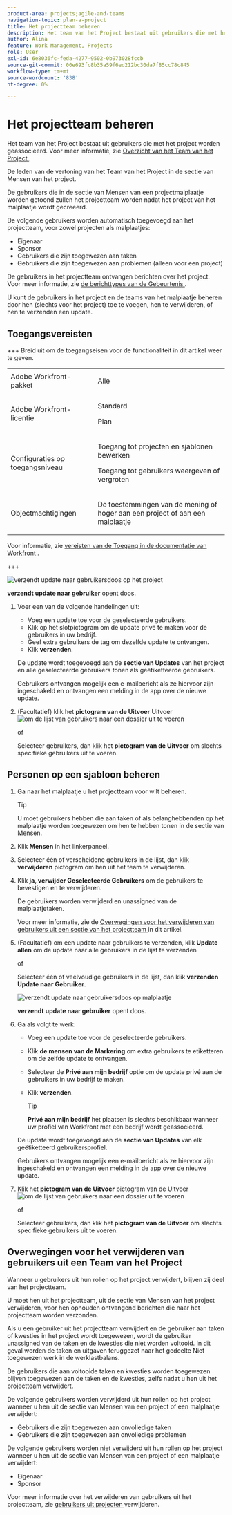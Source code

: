 ```yaml
---
product-area: projects;agile-and-teams
navigation-topic: plan-a-project
title: Het projectteam beheren
description: Het team van het Project bestaat uit gebruikers die met het project worden geassocieerd. De leden van de vertoning van het Team van het Project in de sectie van Mensen van het project of op de sectie van Mensen van het malplaatje dat zou kunnen worden gebruikt om een project tot stand te brengen.
author: Alina
feature: Work Management, Projects
role: User
exl-id: 6e8036fc-feda-4277-9502-0b973028fccb
source-git-commit: 00e693fc8b35a59f6ed212bc30da7f85cc78c845
workflow-type: tm+mt
source-wordcount: '838'
ht-degree: 0%

---
```


# Het projectteam beheren

<!--take preview and production references out at production - August 7-->

<!--<div class="preview"> 

The highlighted information on this page refers to functionality not yet generally available. It is available only in the Preview environment for all customers. The same features will also be available in the Production environment for all customers after a week from the Preview release.      

For more information, see [Interface modernization](/help/quicksilver/product-announcements/product-releases/interface-modernization/interface-modernization.md).  

</div>

-->

Het team van het Project bestaat uit gebruikers die met het project worden geassocieerd. Voor meer informatie, zie [ Overzicht van het Team van het Project ](/help/quicksilver/manage-work/projects/planning-a-project/project-team-overview.md).

De leden van de vertoning van het Team van het Project in de sectie van Mensen van het project.

De gebruikers die in de sectie van Mensen van een projectmalplaatje worden getoond zullen het projectteam worden nadat het project van het malplaatje wordt gecreeerd.

De volgende gebruikers worden automatisch toegevoegd aan het projectteam, voor zowel projecten als malplaatjes:

* Eigenaar
* Sponsor
* Gebruikers die zijn toegewezen aan taken
* Gebruikers die zijn toegewezen aan problemen (alleen voor een project)

De gebruikers in het projectteam ontvangen berichten over het project. Voor meer informatie, zie [ de berichttypes van de Gebeurtenis ](/help/quicksilver/administration-and-setup/manage-workfront/emails/event-notifications-available-in-wf.md).

U kunt de gebruikers in het project en de teams van het malplaatje beheren door hen (slechts voor het project) toe te voegen, hen te verwijderen, of hen te verzenden een update.

## Toegangsvereisten

+++ Breid uit om de toegangseisen voor de functionaliteit in dit artikel weer te geven. 

<table style="table-layout:auto"> 
 <col> 
 <col> 
 <tbody> 
  <tr> 
   <td role="rowheader">Adobe Workfront-pakket</td> 
   <td> <p>Alle</p> </td> 
  </tr> 
  <tr> 
   <td role="rowheader">Adobe Workfront-licentie</td> 
   <td> <p>Standard</p>
    <p>Plan</p>
    </td> 
  </tr> 
  <tr> 
   <td role="rowheader">Configuraties op toegangsniveau</td> 
   <td> <p>Toegang tot projecten en sjablonen bewerken</p> <p>Toegang tot gebruikers weergeven of vergroten</p> </td> 
  </tr> 
  <tr> 
   <td role="rowheader">Objectmachtigingen</td> 
   <td> <p>De toestemmingen van de mening of hoger aan een project of aan een malplaatje</p> </td> 
  </tr> 
 </tbody> 
</table>

Voor informatie, zie [ vereisten van de Toegang in de documentatie van Workfront ](/help/quicksilver/administration-and-setup/add-users/access-levels-and-object-permissions/access-level-requirements-in-documentation.md).

+++

<!--Old access: 

<table style="table-layout:auto"> 
 <col> 
 <col> 
 <tbody> 
  <tr> 
   <td role="rowheader">Adobe Workfront plan*</td> 
   <td> <p>Any</p> </td> 
  </tr> 
  <tr> 
   <td role="rowheader">Adobe Workfront license*</td> 
   <td> <p>Standard </p>
    <p>Plan </p>
    </td> 
  </tr> 
  <tr> 
   <td role="rowheader">Access level</td> 
   <td> <p>Edit access to Projects and Templates</p> <p>View or higher access to Users</p> </td> 
  </tr> 
  <tr> 
   <td role="rowheader">Object permissions</td> 
   <td> <p>View or higher permissions to a project or to a template</p> </td> 
  </tr> 
 </tbody> 
</table>

*For information, see [Access requirements in Workfront documentation](/help/quicksilver/administration-and-setup/add-users/access-levels-and-object-permissions/access-level-requirements-in-documentation.md).



## Add users to a Project Team

When you add users to the project team, they gain View permissions on the project and the tasks, issues, and documents of the project. For more information, see the article [Project Team overview](../../../manage-work/projects/planning-a-project/project-team-overview.md).

>[!TIP]
>
>Users on the Project Team are not automatically added to the resource management tools for the project.

You can add users to the project team in the following ways:

* [Automatically add users to a Project Team](#automatically-add-users-to-a-project-team) 
* [Manually add users to a Project Team](#manually-add-users-to-a-project-team)

### Automatically add users to a Project Team {#automatically-add-users-to-a-project-team}

The users that fulfill the following roles on the project are automatically added to the project team and appear  in the People section when the project is created:

* The creator of the project
* The project owner
* The project sponsor

Users are also automatically added to the project team when they are assigned to the following:

* Tasks
* Issues

### Manually add users to a Project Team {#manually-add-users-to-a-project-team}

If users that don't fulfill any role on the project want to be notified about certain updates or changes during the life of the project, you can manually add them to the project team. 

 For more information about what notifications can be enabled for users on the project team, see [Event notification types](../../../administration-and-setup/manage-workfront/emails/event-notifications-available-in-wf.md). 

 <!--drafted - this used to be the case, in the note below but this limitation was removed on Jan 5, 2023 - as a patch, not a release feature:

>[!IMPORTANT]
>
>You can add to the Project Team only users that belong to the Group associated with the project. You cannot add users that belong to the Subgroups of the project's group. 



## Manage people on a project

1. Go to the project you want to manage the project team for.

   >[!TIP]
   >
   >You must have users assigned to tasks, issues or as stakeholders on the project to have them display in the People section.

1. Click **People** in the left panel. 

1. Click **Add users**. 

   The **Add users to Project Team** box displays.

   ![add_users_dialog.png](assets/add-users-dialog-350x217.png)

1. In the **Add users** box, begin typing the name of an active Workfront user that you want to add to the project team, then click the name when it appears in the list.

   Repeat this step to add multiple users to the project team. The users must belong to the group associated with the project. 

   >[!TIP]
   >
   >* You cannot add users by adding their teams, groups, companies, or job roles.
   >* As you add the users, notice the avatar, the user's Primary Role, and their email address to distinguish between users with identical names. Users must be associated with at least one job role to view it as you add them.
   >
   >  You must have the View Contact Info setting enabled in your access level for Users to view users' emails. For information, see [Grant access to users](../../../administration-and-setup/add-users/configure-and-grant-access/grant-access-other-users.md).

1. Click **Add**.

   The users gain View permissions to the project and receive notifications about the project as part of the project team.

1. (Optional) If you want a user to receive a  notification when their job role is added to a task, issue, or project approval, click inside the **Job Role** column for the user, and select a job role that will be associated with the approval. 

   The users will receive notifications related to the approvals assigned to the selected job role. 

   For more information see the "Role-based approvals" section in the article [Project Team overview](/help/quicksilver/manage-work/projects/planning-a-project/project-team-overview.md).

1. Select one or several users in the list, then click the **Remove** icon ![Remove icon](assets/remove-icon.png) to remove them from the team. 
 
1. Click **Yes, Remove Selected Users** to confirm and remove the users.

   Users are removed and unassigned from incomplete work items.

   For more information, see the [Considerations for removing users from a project team](#considerations-for-removing-users-from-a-project-team) section in this article.
1. (Optional) To send an update for this project to users, click **Update All** to send the update to everyone on the team

   Or 

   Select one or multiple users in the list, then click **Send Update to User**.

   <!--update screen shot when they fix the bug - the text above the box needs to match the OLD box, below-->

![ verzendt update naar gebruikersdoos op het project ](assets/send-update-to-user-on-project-box-2025.png)

<!--Old UI for projects but the text above the comment box is right and matches the functionality):
   ![OLD Send update to user on a project](assets/send-update-to-user-on-project-box.png)-->

**verzendt update naar gebruiker** opent doos.

1. Voer een van de volgende handelingen uit:

   * Voeg een update toe voor de geselecteerde gebruikers.
   * Klik op het slotpictogram om de update privé te maken voor de gebruikers in uw bedrijf.
   * Geef extra gebruikers de tag om dezelfde update te ontvangen.
   * Klik **verzenden**.

   De update wordt toegevoegd aan de **sectie van Updates** van het project en alle geselecteerde gebruikers tonen als geëtiketteerde gebruikers.

   Gebruikers ontvangen mogelijk een e-mailbericht als ze hiervoor zijn ingeschakeld en ontvangen een melding in de app over de nieuwe update.

1. (Facultatief) klik het **pictogram van de Uitvoer** Uitvoer ![ om de lijst van gebruikers naar een dossier uit te voeren](assets/export-icon.png)

   of

   Selecteer gebruikers, dan klik het **pictogram van de Uitvoer** om slechts specifieke gebruikers uit te voeren.

## Personen op een sjabloon beheren

1. Ga naar het malplaatje u het projectteam voor wilt beheren.

   >[!TIP]
   >
   >U moet gebruikers hebben die aan taken of als belanghebbenden op het malplaatje worden toegewezen om hen te hebben tonen in de sectie van Mensen.

1. Klik **Mensen** in het linkerpaneel.

1. Selecteer één of verscheidene gebruikers in de lijst, dan klik **verwijderen** pictogram om hen uit het team te verwijderen.

1. Klik **ja, verwijder Geselecteerde Gebruikers** om de gebruikers te bevestigen en te verwijderen.

   De gebruikers worden verwijderd en unassigned van de malplaatjetaken.

   Voor meer informatie, zie de [ Overwegingen voor het verwijderen van gebruikers uit een sectie van het projectteam ](#considerations-for-removing-users-from-a-project-team) in dit artikel.

1. (Facultatief) om een update naar gebruikers te verzenden, klik **Update allen** om de update naar alle gebruikers in de lijst te verzenden

   of

   Selecteer één of veelvoudige gebruikers in de lijst, dan klik **verzenden Update naar Gebruiker**.

   <!--update screen shot for unshim production, notice the text above the box - it needs to say "Post an update to each person's profile"-->

   ![ verzendt update naar gebruikersdoos op malplaatje ](assets/send-update-to-user-on-template-box.png)

   **verzendt update naar gebruiker** opent doos.

1. Ga als volgt te werk:

   * Voeg een update toe voor de geselecteerde gebruikers.
   * Klik **de mensen van de Markering** om extra gebruikers te etiketteren om de zelfde update te ontvangen.
   * Selecteer de **Privé aan mijn bedrijf** optie om de update privé aan de gebruikers in uw bedrijf te maken.
   * Klik **verzenden**.

     >[!TIP]
     >
     >**Privé aan mijn bedrijf** het plaatsen is slechts beschikbaar wanneer uw profiel van Workfront met een bedrijf wordt geassocieerd.

   De update wordt toegevoegd aan de **sectie van Updates** van elk geëtiketteerd gebruikersprofiel.

   Gebruikers ontvangen mogelijk een e-mailbericht als ze hiervoor zijn ingeschakeld en ontvangen een melding in de app over de nieuwe update.

1. Klik het **pictogram van de Uitvoer** pictogram van de Uitvoer ![ om de lijst van gebruikers naar een dossier uit te voeren](assets/export-icon.png)

   of

   Selecteer gebruikers, dan klik het **pictogram van de Uitvoer** om slechts specifieke gebruikers uit te voeren.

## Overwegingen voor het verwijderen van gebruikers uit een Team van het Project

Wanneer u gebruikers uit hun rollen op het project verwijdert, blijven zij deel van het projectteam.

U moet hen uit het projectteam, uit de sectie van Mensen van het project verwijderen, voor hen ophouden ontvangend berichten die naar het projectteam worden verzonden.

Als u een gebruiker uit het projectteam verwijdert en de gebruiker aan taken of kwesties in het project wordt toegewezen, wordt de gebruiker unassigned van de taken en de kwesties die niet worden voltooid. In dit geval worden de taken en uitgaven teruggezet naar het gedeelte Niet toegewezen werk in de werklastbalans.

De gebruikers die aan voltooide taken en kwesties worden toegewezen blijven toegewezen aan de taken en de kwesties, zelfs nadat u hen uit het projectteam verwijdert.

De volgende gebruikers worden verwijderd uit hun rollen op het project wanneer u hen uit de sectie van Mensen van een project of een malplaatje verwijdert:

* Gebruikers die zijn toegewezen aan onvolledige taken
* Gebruikers die zijn toegewezen aan onvolledige problemen

De volgende gebruikers worden niet verwijderd uit hun rollen op het project wanneer u hen uit de sectie van Mensen van een project of een malplaatje verwijdert:

* Eigenaar
* Sponsor

Voor meer informatie over het verwijderen van gebruikers uit het projectteam, zie [ gebruikers uit projecten ](../../../manage-work/projects/manage-projects/remove-users-from-projects.md) verwijderen.

